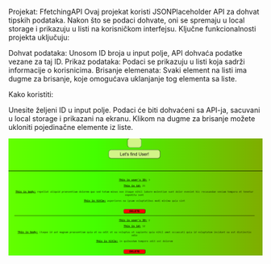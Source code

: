 Projekat: FfetchingAPI
Ovaj projekat koristi JSONPlaceholder API za dohvat tipskih podataka. Nakon što se podaci dohvate, oni se spremaju u local storage i prikazuju u listi na korisničkom interfejsu. Ključne funkcionalnosti projekta uključuju:

Dohvat podataka: Unosom ID broja u input polje, API dohvaća podatke vezane za taj ID.
Prikaz podataka: Podaci se prikazuju u listi koja sadrži informacije o korisnicima.
Brisanje elemenata: Svaki element na listi ima dugme za brisanje, koje omogućava uklanjanje tog elementa sa liste.

Kako koristiti:

Unesite željeni ID u input polje.
Podaci će biti dohvaćeni sa API-ja, sacuvani u local storage i  prikazani na ekranu.
Klikom na dugme za brisanje možete ukloniti pojedinačne elemente iz liste.

![izgled fetchingAPI](src/photo/fetchingAPi.png)

